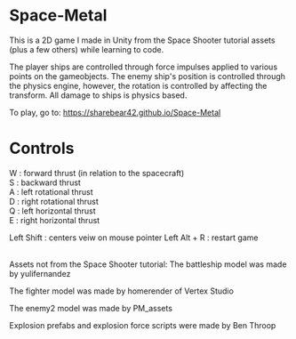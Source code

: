 # Space-Metal

This is a 2D game I made in Unity from the Space Shooter tutorial assets (plus a few others) while learning to code. 

The player ships are controlled through force impulses applied to various points on the gameobjects. The enemy ship's
position is controlled through the physics engine, however, the rotation is controlled by affecting the transform. 
All damage to ships is physics based.

To play, go to: https://sharebear42.github.io/Space-Metal

# Controls

W : forward thrust (in relation to the spacecraft)  
S : backward thrust  
A : left rotational thrust  
D : right rotational thrust  
Q : left horizontal thrust  
E : right horizontal thrust  

Left Shift : centers veiw on mouse pointer
Left Alt + R : restart game
<br />
<br />

Assets not from the Space Shooter tutorial:
The battleship model was made by yulifernandez

The fighter model was made by homerender of Vertex Studio

The enemy2 model was made by PM_assets

Explosion prefabs and explosion force scripts were made by Ben Throop
